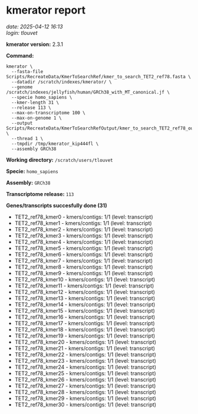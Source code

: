 # kmerator report
*date: 2025-04-12 16:13*  
*login: tlouvet*

**kmerator version:** 2.3.1

**Command:**

```
kmerator \
  --fasta-file Scripts/RecreateData/KmerToSearchRef/kmer_to_search_TET2_ref78.fasta \
  --datadir /scratch/indexes/kmerator/ \
  --genome /scratch/indexes/jellyfish/human/GRCh38_with_MT_canonical.jf \
  --specie homo_sapiens \
  --kmer-length 31 \
  --release 113 \
  --max-on-transcriptome 100 \
  --max-on-genome 1 \
  --output Scripts/RecreateData/KmerToSearchRefOutput/kmer_to_search_TET2_ref78_output \
  --thread 1 \
  --tmpdir /tmp/kmerator_kip444fl \
  --assembly GRCh38
```

**Working directory:** `/scratch/users/tlouvet`

**Specie:** `homo_sapiens`

**Assembly:** `GRCh38`

**Transcriptome release:** `113`

**Genes/transcripts succesfully done (31)**

- TET2_ref78_kmer0 - kmers/contigs: 1/1 (level: transcript)
- TET2_ref78_kmer1 - kmers/contigs: 1/1 (level: transcript)
- TET2_ref78_kmer2 - kmers/contigs: 1/1 (level: transcript)
- TET2_ref78_kmer3 - kmers/contigs: 1/1 (level: transcript)
- TET2_ref78_kmer4 - kmers/contigs: 1/1 (level: transcript)
- TET2_ref78_kmer5 - kmers/contigs: 1/1 (level: transcript)
- TET2_ref78_kmer6 - kmers/contigs: 1/1 (level: transcript)
- TET2_ref78_kmer7 - kmers/contigs: 1/1 (level: transcript)
- TET2_ref78_kmer8 - kmers/contigs: 1/1 (level: transcript)
- TET2_ref78_kmer9 - kmers/contigs: 1/1 (level: transcript)
- TET2_ref78_kmer10 - kmers/contigs: 1/1 (level: transcript)
- TET2_ref78_kmer11 - kmers/contigs: 1/1 (level: transcript)
- TET2_ref78_kmer12 - kmers/contigs: 1/1 (level: transcript)
- TET2_ref78_kmer13 - kmers/contigs: 1/1 (level: transcript)
- TET2_ref78_kmer14 - kmers/contigs: 1/1 (level: transcript)
- TET2_ref78_kmer15 - kmers/contigs: 1/1 (level: transcript)
- TET2_ref78_kmer16 - kmers/contigs: 1/1 (level: transcript)
- TET2_ref78_kmer17 - kmers/contigs: 1/1 (level: transcript)
- TET2_ref78_kmer18 - kmers/contigs: 1/1 (level: transcript)
- TET2_ref78_kmer19 - kmers/contigs: 1/1 (level: transcript)
- TET2_ref78_kmer20 - kmers/contigs: 1/1 (level: transcript)
- TET2_ref78_kmer21 - kmers/contigs: 1/1 (level: transcript)
- TET2_ref78_kmer22 - kmers/contigs: 1/1 (level: transcript)
- TET2_ref78_kmer23 - kmers/contigs: 1/1 (level: transcript)
- TET2_ref78_kmer24 - kmers/contigs: 1/1 (level: transcript)
- TET2_ref78_kmer25 - kmers/contigs: 1/1 (level: transcript)
- TET2_ref78_kmer26 - kmers/contigs: 1/1 (level: transcript)
- TET2_ref78_kmer27 - kmers/contigs: 1/1 (level: transcript)
- TET2_ref78_kmer28 - kmers/contigs: 1/1 (level: transcript)
- TET2_ref78_kmer29 - kmers/contigs: 1/1 (level: transcript)
- TET2_ref78_kmer30 - kmers/contigs: 1/1 (level: transcript)
